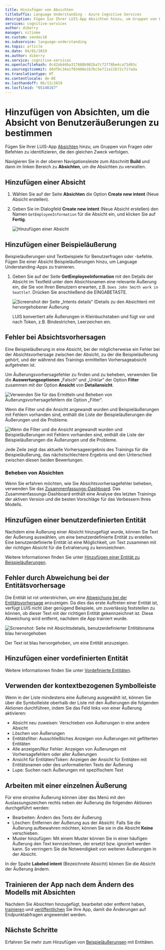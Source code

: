 ```yaml
---
title: Hinzufügen von Absichten
titleSuffix: Language Understanding - Azure Cognitive Services
description: Fügen Sie Ihrer LUIS-App Absichten hinzu, um Gruppen von Fragen oder Befehlen zu identifizieren, die den gleichen Zweck verfolgen.
services: cognitive-services
author: diberry
manager: nitinme
ms.custom: seodec18
ms.subservice: language-understanding
ms.topic: article
ms.date: 04/01/2019
ms.author: diberry
ms.service: cognitive-services
ms.openlocfilehash: 0c42ab44ba317888b982ba7c72f78be4ca73d93c
ms.sourcegitcommit: d4dfbc34a1f03488e1b7bc5e711a11b72c717ada
ms.translationtype: HT
ms.contentlocale: de-DE
ms.lasthandoff: 06/13/2019
ms.locfileid: "65148167"
---
```

# <a name="add-intents-to-determine-user-intention-of-utterances"></a>Hinzufügen von Absichten, um die Absicht von Benutzeräußerungen zu bestimmen

Fügen Sie Ihrer LUIS-App [Absichten](luis-concept-intent.md) hinzu, um Gruppen von Fragen oder Befehlen zu identifizieren, die den gleichen Zweck verfolgen. 

Navigieren Sie in der oberen Navigationsleiste zum Abschnitt **Build** und dann im linken Bereich zu **Absichten**, um die Absichten zu verwalten. 

## <a name="add-intent"></a>Hinzufügen einer Absicht

1. Wählen Sie auf der Seite **Absichten** die Option **Create new intent** (Neue Absicht erstellen).

1. Geben Sie im Dialogfeld **Create new intent** (Neue Absicht erstellen) den Namen `GetEmployeeInformation` für die Absicht ein, und klicken Sie auf **Fertig**.

    ![Hinzufügen einer Absicht](./media/luis-how-to-add-intents/Addintent-dialogbox.png)

## <a name="add-an-example-utterance"></a>Hinzufügen einer Beispieläußerung

Beispieläußerungen sind Textbeispiele für Benutzerfragen oder -befehle. Fügen Sie einer Absicht Beispieläußerungen hinzu, um Language Understanding-Apps zu trainieren.

1. Geben Sie auf der Seite **GetEmployeeInformation** mit den Details der Absicht im Textfeld unter dem Absichtsnamen eine relevante Äußerung ein, die Sie von Ihren Benutzern erwarten, z.B. `Does John Smith work in Seattle?`. Drücken Sie anschließend die EINGABETASTE.
 
    ![Screenshot der Seite „Intents details“ (Details zu den Absichten) mit hervorgehobener Äußerung](./media/luis-how-to-add-intents/add-new-utterance-to-intent.png) 

    LUIS konvertiert alle Äußerungen in Kleinbuchstaben und fügt vor und nach Token, z.B. Bindestrichen, Leerzeichen ein.

<a name="#intent-prediction-discrepancy-errors"></a>

## <a name="intent-prediction-errors"></a>Fehler bei Absichtsvorhersagen 

Eine Beispieläußerung in eine Absicht, bei der möglicherweise ein Fehler bei der Absichtsvorhersage zwischen der Absicht, zu der die Beispieläußerung gehört, und der während des Trainings ermittelten Vorhersageabsicht aufgetreten ist. 

Um Äußerungsvorhersagefehler zu finden und zu beheben, verwenden Sie die **Auswertungsoptionen** „Falsch“ und „Unklar“ der Option **Filter** zusammen mit der Option **Ansicht** von **Detailansicht**. 

![Verwenden Sie für das Ermitteln und Beheben von Äußerungsvorhersagefehlern die Option „Filter“.](./media/luis-how-to-add-intents/find-intent-prediction-errors.png)

Wenn die Filter und die Ansicht angewandt wurden und Beispieläußerungen mit Fehlern vorhanden sind, enthält die Liste der Beispieläußerungen die Äußerungen und die Probleme.

![![Wenn die Filter und die Ansicht angewandt wurden und Beispieläußerungen mit Fehlern vorhanden sind, enthält die Liste der Beispieläußerungen die Äußerungen und die Probleme.](./media/luis-how-to-add-intents/find-errors-in-utterances.png)](./media/luis-how-to-add-intents/find-errors-in-utterances.png#lightbox)

Jede Zeile zeigt das aktuelle Vorhersageergebnis des Trainings für die Beispieläußerung, das nächstschlechtere Ergebnis und den Unterschied zwischen diesen beiden Bewertungen. 

### <a name="fixing-intents"></a>Beheben von Absichten

Wenn Sie erfahren möchten, wie Sie Absichtsvorhersagefehler beheben, verwenden Sie das [Zusammenfassungs-Dashboard](luis-how-to-use-dashboard.md). Das Zusammenfassungs-Dashboard enthält eine Analyse des letzten Trainings der aktiven Version und die besten Vorschläge für das Verbessern Ihres Modells.  

## <a name="add-a-custom-entity"></a>Hinzufügen einer benutzerdefinierten Entität

Nachdem eine Äußerung einer Absicht hinzugefügt wurde, können Sie Text der Äußerung auswählen, um eine benutzerdefinierte Entität zu erstellen. Eine benutzerdefinierte Entität ist eine Möglichkeit, um Text zusammen mit der richtigen Absicht für die Extrahierung zu kennzeichnen. 

Weitere Informationen finden Sie unter [Hinzufügen einer Entität zu Beispieläußerungen](luis-how-to-add-example-utterances.md).

## <a name="entity-prediction-discrepancy-errors"></a>Fehler durch Abweichung bei der Entitätsvorhersage 

Die Entität ist rot unterstrichen, um eine [Abweichung bei der Entitätsvorhersage](luis-how-to-add-example-utterances.md#entity-status-predictions) anzuzeigen. Da dies das erste Auftreten einer Entität ist, verfügt LUIS nicht über genügend Beispiele, um zuverlässig feststellen zu können, ob dieser Text mit der richtigen Entität gekennzeichnet ist. Diese Abweichung wird entfernt, nachdem die App trainiert wurde. 

![Screenshot: Seite mit Absichtsdetails, benutzerdefinierter Entitätsname blau hervorgehoben](./media/luis-how-to-add-intents/create-custom-entity-name-blue-highlight.png) 

Der Text ist blau hervorgehoben, um eine Entität anzuzeigen.  

## <a name="add-a-prebuilt-entity"></a>Hinzufügen einer vordefinierten Entität

Weitere Informationen finden Sie unter [Vordefinierte Entitäten](luis-how-to-add-entities.md#add-a-prebuilt-entity-to-your-app).

## <a name="using-the-contextual-toolbar"></a>Verwenden der kontextbezogenen Symbolleiste

Wenn in der Liste mindestens eine Äußerung ausgewählt ist, können Sie über die Symbolleiste oberhalb der Liste mit den Äußerungen die folgenden Aktionen durchführen, indem Sie das Feld links von einer Äußerung aktivieren:

* Absicht neu zuweisen: Verschieben von Äußerungen in eine andere Absicht
* Löschen von Äußerungen
* Entitätsfilter: Ausschließliches Anzeigen von Äußerungen mit gefilterten Entitäten
* Alle anzeigen/Nur Fehler: Anzeigen von Äußerungen mit Vorhersagefehlern oder aller Äußerungen
* Ansicht für Entitäten/Token: Anzeigen der Ansicht für Entitäten mit Entitätsnamen oder des unformatierten Texts der Äußerung
* Lupe: Suchen nach Äußerungen mit spezifischem Text

## <a name="working-with-an-individual-utterance"></a>Arbeiten mit einer einzelnen Äußerung

Für eine einzelne Äußerung können über das Menü mit den Auslassungszeichen rechts neben der Äußerung die folgenden Aktionen durchgeführt werden:

* Bearbeiten: Ändern des Texts der Äußerung
* Löschen: Entfernen der Äußerung aus der Absicht. Falls Sie die Äußerung aufbewahren möchten, können Sie sie in die Absicht **Keine** verschieben. 
* Muster hinzufügen: Mit einem Muster können Sie in einer häufigen Äußerung den Text kennzeichnen, der ersetzt bzw. ignoriert werden kann. So verringern Sie die Notwendigkeit von weiteren Äußerungen in der Absicht. 

In der Spalte **Labeled intent** (Bezeichnete Absicht) können Sie die Absicht der Äußerung ändern.

## <a name="train-your-app-after-changing-model-with-intents"></a>Trainieren der App nach dem Ändern des Modells mit Absichten

Nachdem Sie Absichten hinzugefügt, bearbeitet oder entfernt haben, [trainieren](luis-how-to-train.md) und [veröffentlichen](luis-how-to-publish-app.md) Sie Ihre App, damit die Änderungen auf Endpunktabfragen angewendet werden. 

## <a name="next-steps"></a>Nächste Schritte

Erfahren Sie mehr zum Hinzufügen von [Beispieläußerungen](luis-how-to-add-example-utterances.md) mit Entitäten. 
